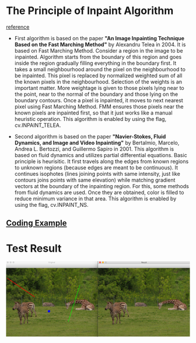 # The Principle of Inpaint Algorithm
[reference](https://docs.opencv.org/master/df/d3d/tutorial_py_inpainting.html)
   - First algorithm is based on the paper **"An Image Inpainting Technique Based on the Fast Marching Method"** by Alexandru Telea in 2004. It is based on Fast Marching Method. Consider a region in the image to be inpainted. Algorithm starts from the boundary of this region and goes inside the region gradually filling everything in the boundary first. It takes a small neighbourhood around the pixel on the neighbourhood to be inpainted. This pixel is replaced by normalized weighted sum of all the known pixels in the neighbourhood. Selection of the weights is an important matter. More weightage is given to those pixels lying near to the point, near to the normal of the boundary and those lying on the boundary contours. Once a pixel is inpainted, it moves to next nearest pixel using Fast Marching Method. FMM ensures those pixels near the known pixels are inpainted first, so that it just works like a manual heuristic operation. This algorithm is enabled by using the flag, cv.INPAINT_TELEA.

  - Second algorithm is based on the paper **"Navier-Stokes, Fluid Dynamics, and Image and Video Inpainting"** by Bertalmio, Marcelo, Andrea L. Bertozzi, and Guillermo Sapiro in 2001. This algorithm is based on fluid dynamics and utilizes partial differential equations. Basic principle is heurisitic. It first travels along the edges from known regions to unknown regions (because edges are meant to be continuous). It continues isophotes (lines joining points with same intensity, just like contours joins points with same elevation) while matching gradient vectors at the boundary of the inpainting region. For this, some methods from fluid dynamics are used. Once they are obtained, color is filled to reduce minimum variance in that area. This algorithm is enabled by using the flag, cv.INPAINT_NS.


## [Coding Example](https://github.com/xidaniel/OpenCV-Practices/blob/master/sources%20code/inpainting.py)


# Test Result
<img src="https://github.com/xidaniel/OpenCV-Practices/blob/master/Images/inpaint.png"  alt="Person in right" align=center />
